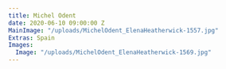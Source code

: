 ```yaml
---
title: Michel Odent
date: 2020-06-10 09:00:00 Z
MainImage: "/uploads/MichelOdent_ElenaHeatherwick-1557.jpg"
Extras: Spain
Images:
  Image: "/uploads/MichelOdent_ElenaHeatherwick-1569.jpg"
---
```


